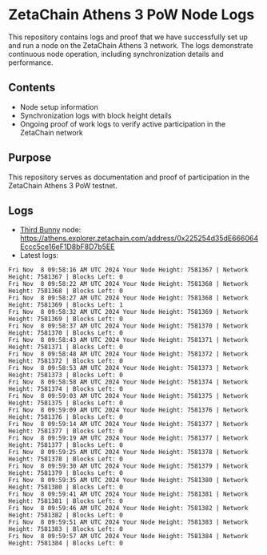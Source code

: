 # ZetaChain Athens 3 PoW Node Logs
This repository contains logs and proof that we have successfully set up and run a node on the ZetaChain Athens 3 network. The logs demonstrate continuous node operation, including synchronization details and performance.

## Contents
- Node setup information
- Synchronization logs with block height details
- Ongoing proof of work logs to verify active participation in the ZetaChain network

## Purpose
This repository serves as documentation and proof of participation in the ZetaChain Athens 3 PoW testnet.

## Logs

- [Third Bunny](https://thirdbunny.xyz/) node: https://athens.explorer.zetachain.com/address/0x225254d35dE666064Eccc5ce16eF1D8bF8D7b5EE
- Latest logs:
```
Fri Nov  8 09:58:16 AM UTC 2024 Your Node Height: 7581367 | Network Height: 7581367 | Blocks Left: 0
Fri Nov  8 09:58:22 AM UTC 2024 Your Node Height: 7581368 | Network Height: 7581368 | Blocks Left: 0
Fri Nov  8 09:58:27 AM UTC 2024 Your Node Height: 7581368 | Network Height: 7581369 | Blocks Left: 1
Fri Nov  8 09:58:32 AM UTC 2024 Your Node Height: 7581369 | Network Height: 7581369 | Blocks Left: 0
Fri Nov  8 09:58:37 AM UTC 2024 Your Node Height: 7581370 | Network Height: 7581370 | Blocks Left: 0
Fri Nov  8 09:58:43 AM UTC 2024 Your Node Height: 7581371 | Network Height: 7581371 | Blocks Left: 0
Fri Nov  8 09:58:48 AM UTC 2024 Your Node Height: 7581372 | Network Height: 7581372 | Blocks Left: 0
Fri Nov  8 09:58:53 AM UTC 2024 Your Node Height: 7581373 | Network Height: 7581373 | Blocks Left: 0
Fri Nov  8 09:58:58 AM UTC 2024 Your Node Height: 7581374 | Network Height: 7581374 | Blocks Left: 0
Fri Nov  8 09:59:03 AM UTC 2024 Your Node Height: 7581375 | Network Height: 7581375 | Blocks Left: 0
Fri Nov  8 09:59:09 AM UTC 2024 Your Node Height: 7581376 | Network Height: 7581376 | Blocks Left: 0
Fri Nov  8 09:59:14 AM UTC 2024 Your Node Height: 7581377 | Network Height: 7581377 | Blocks Left: 0
Fri Nov  8 09:59:19 AM UTC 2024 Your Node Height: 7581377 | Network Height: 7581377 | Blocks Left: 0
Fri Nov  8 09:59:25 AM UTC 2024 Your Node Height: 7581378 | Network Height: 7581378 | Blocks Left: 0
Fri Nov  8 09:59:30 AM UTC 2024 Your Node Height: 7581379 | Network Height: 7581379 | Blocks Left: 0
Fri Nov  8 09:59:35 AM UTC 2024 Your Node Height: 7581380 | Network Height: 7581380 | Blocks Left: 0
Fri Nov  8 09:59:41 AM UTC 2024 Your Node Height: 7581381 | Network Height: 7581381 | Blocks Left: 0
Fri Nov  8 09:59:46 AM UTC 2024 Your Node Height: 7581382 | Network Height: 7581382 | Blocks Left: 0
Fri Nov  8 09:59:51 AM UTC 2024 Your Node Height: 7581383 | Network Height: 7581383 | Blocks Left: 0
Fri Nov  8 09:59:57 AM UTC 2024 Your Node Height: 7581384 | Network Height: 7581384 | Blocks Left: 0
```
